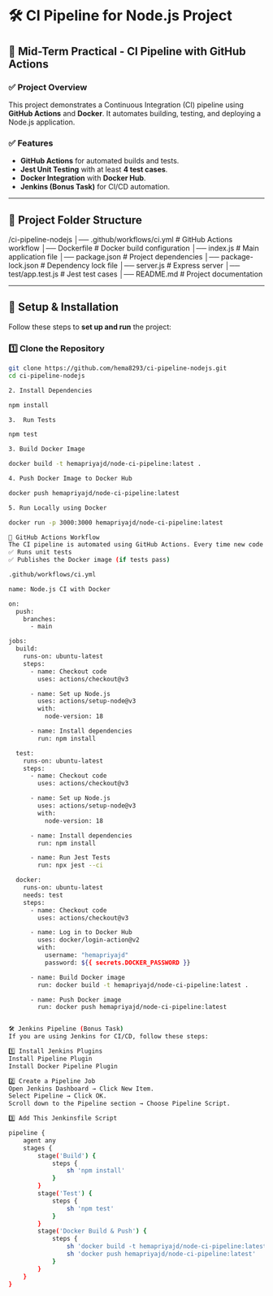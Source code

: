 # 🛠️ CI Pipeline for Node.js Project

## 📌 Mid-Term Practical - CI Pipeline with GitHub Actions

### ✅ Project Overview
This project demonstrates a Continuous Integration (CI) pipeline using **GitHub Actions** and **Docker**. It automates building, testing, and deploying a Node.js application.

### ✅ Features
- **GitHub Actions** for automated builds and tests.
- **Jest Unit Testing** with at least **4 test cases**.
- **Docker Integration** with **Docker Hub**.
- **Jenkins (Bonus Task)** for CI/CD automation.

---

## 📁 **Project Folder Structure**

/ci-pipeline-nodejs │── .github/workflows/ci.yml # GitHub Actions workflow │── Dockerfile # Docker build configuration │── index.js # Main application file │── package.json # Project dependencies │── package-lock.json # Dependency lock file │── server.js # Express server │── test/app.test.js # Jest test cases │── README.md # Project documentation


---

## **🚀 Setup & Installation**
Follow these steps to **set up and run** the project:

### 1️⃣ **Clone the Repository**
```sh
git clone https://github.com/hema8293/ci-pipeline-nodejs.git
cd ci-pipeline-nodejs

2. Install Dependencies

npm install

3.  Run Tests

npm test

3. Build Docker Image

docker build -t hemapriyajd/node-ci-pipeline:latest .

4. Push Docker Image to Docker Hub

docker push hemapriyajd/node-ci-pipeline:latest

5. Run Locally using Docker

docker run -p 3000:3000 hemapriyajd/node-ci-pipeline:latest

📌 GitHub Actions Workflow
The CI pipeline is automated using GitHub Actions. Every time new code is pushed, it: ✅ Builds the project
✅ Runs unit tests
✅ Publishes the Docker image (if tests pass)

.github/workflows/ci.yml

name: Node.js CI with Docker

on:
  push:
    branches:
      - main

jobs:
  build:
    runs-on: ubuntu-latest
    steps:
      - name: Checkout code
        uses: actions/checkout@v3

      - name: Set up Node.js
        uses: actions/setup-node@v3
        with:
          node-version: 18

      - name: Install dependencies
        run: npm install

  test:
    runs-on: ubuntu-latest
    steps:
      - name: Checkout code
        uses: actions/checkout@v3

      - name: Set up Node.js
        uses: actions/setup-node@v3
        with:
          node-version: 18

      - name: Install dependencies
        run: npm install

      - name: Run Jest Tests
        run: npx jest --ci

  docker:
    runs-on: ubuntu-latest
    needs: test
    steps:
      - name: Checkout code
        uses: actions/checkout@v3

      - name: Log in to Docker Hub
        uses: docker/login-action@v2
        with:
          username: "hemapriyajd"
          password: ${{ secrets.DOCKER_PASSWORD }}

      - name: Build Docker image
        run: docker build -t hemapriyajd/node-ci-pipeline:latest .

      - name: Push Docker image
        run: docker push hemapriyajd/node-ci-pipeline:latest


🛠️ Jenkins Pipeline (Bonus Task)
If you are using Jenkins for CI/CD, follow these steps:

1️⃣ Install Jenkins Plugins
Install Pipeline Plugin
Install Docker Pipeline Plugin

2️⃣ Create a Pipeline Job
Open Jenkins Dashboard → Click New Item.
Select Pipeline → Click OK.
Scroll down to the Pipeline section → Choose Pipeline Script.

3️⃣ Add This Jenkinsfile Script

pipeline {
    agent any
    stages {
        stage('Build') {
            steps {
                sh 'npm install'
            }
        }
        stage('Test') {
            steps {
                sh 'npm test'
            }
        }
        stage('Docker Build & Push') {
            steps {
                sh 'docker build -t hemapriyajd/node-ci-pipeline:latest .'
                sh 'docker push hemapriyajd/node-ci-pipeline:latest'
            }
        }
    }
}


